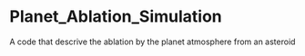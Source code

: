 # Planet_Ablation_Simulation
A code that descrive the ablation by the planet atmosphere from an asteroid
